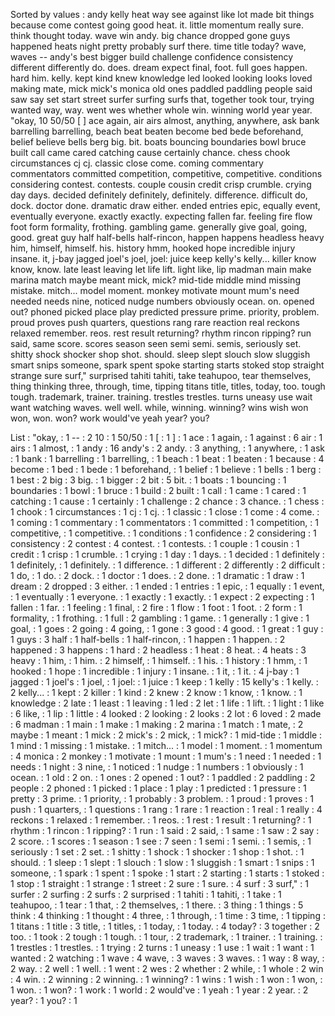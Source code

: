 Sorted by values :
andy kelly heat way see against like lot made bit things because come contest going good heat. it. little momentum really sure. think thought today. wave win andy. big chance dropped gone guys happened heats night pretty probably surf there. time title today? wave, waves -- andy's best bigger build challenge confidence consistency different differently do. does. dream expect final, foot. full goes happen. hard him. kelly. kept kind knew knowledge led looked looking looks loved making mate, mick mick's monica old ones paddled paddling people said saw say set start street surfer surfing surfs that, together took tour, trying wanted way, way. went wes whether whole win. winning world year year. "okay, 10 50/50 [ ] ace again, air airs almost, anything, anywhere, ask bank barrelling barrelling, beach beat beaten become bed bede beforehand, belief believe bells berg big. bit. boats bouncing boundaries bowl bruce built call came cared catching cause certainly chance. chess chook circumstances cj cj. classic close come. coming commentary commentators committed competition, competitive, competitive. conditions considering contest. contests. couple cousin credit crisp crumble. crying day days. decided definitely definitely, definitely. difference. difficult do, dock. doctor done. dramatic draw either. ended entries epic, equally event, eventually everyone. exactly exactly. expecting fallen far. feeling fire flow foot form formality, frothing. gambling game. generally give goal, going, good. great guy half half-bells half-rincon, happen happens headless heavy him, himself, himself. his. history hmm, hooked hope incredible injury insane. it, j-bay jagged joel's joel, joel: juice keep kelly's kelly... killer know know, know. late least leaving let life lift. light like, lip madman main make marina match maybe meant mick, mick? mid-tide middle mind missing mistake. mitch... model moment. monkey motivate mount mum's need needed needs nine, noticed nudge numbers obviously ocean. on. opened out? phoned picked place play predicted pressure prime. priority, problem. proud proves push quarters, questions rang rare reaction real reckons relaxed remember. reos. rest result returning? rhythm rincon ripping? run said, same score. scores season seen semi semi. semis, seriously set. shitty shock shocker shop shot. should. sleep slept slouch slow sluggish smart snips someone, spark spent spoke starting starts stoked stop straight strange sure surf," surprised tahiti tahiti, take teahupoo, tear themselves, thing thinking three, through, time, tipping titans title, titles, today, too. tough tough. trademark, trainer. training. trestles trestles. turns uneasy use wait want watching waves. well well. while, winning. winning? wins wish won won, won. won? work would've yeah year? you? 

List :
"okay, : 1
-- : 2
10 : 1
50/50 : 1
[ : 1
] : 1
ace : 1
again, : 1
against : 6
air : 1
airs : 1
almost, : 1
andy : 16
andy's : 2
andy. : 3
anything, : 1
anywhere, : 1
ask : 1
bank : 1
barrelling : 1
barrelling, : 1
beach : 1
beat : 1
beaten : 1
because : 4
become : 1
bed : 1
bede : 1
beforehand, : 1
belief : 1
believe : 1
bells : 1
berg : 1
best : 2
big : 3
big. : 1
bigger : 2
bit : 5
bit. : 1
boats : 1
bouncing : 1
boundaries : 1
bowl : 1
bruce : 1
build : 2
built : 1
call : 1
came : 1
cared : 1
catching : 1
cause : 1
certainly : 1
challenge : 2
chance : 3
chance. : 1
chess : 1
chook : 1
circumstances : 1
cj : 1
cj. : 1
classic : 1
close : 1
come : 4
come. : 1
coming : 1
commentary : 1
commentators : 1
committed : 1
competition, : 1
competitive, : 1
competitive. : 1
conditions : 1
confidence : 2
considering : 1
consistency : 2
contest : 4
contest. : 1
contests. : 1
couple : 1
cousin : 1
credit : 1
crisp : 1
crumble. : 1
crying : 1
day : 1
days. : 1
decided : 1
definitely : 1
definitely, : 1
definitely. : 1
difference. : 1
different : 2
differently : 2
difficult : 1
do, : 1
do. : 2
dock. : 1
doctor : 1
does. : 2
done. : 1
dramatic : 1
draw : 1
dream : 2
dropped : 3
either. : 1
ended : 1
entries : 1
epic, : 1
equally : 1
event, : 1
eventually : 1
everyone. : 1
exactly : 1
exactly. : 1
expect : 2
expecting : 1
fallen : 1
far. : 1
feeling : 1
final, : 2
fire : 1
flow : 1
foot : 1
foot. : 2
form : 1
formality, : 1
frothing. : 1
full : 2
gambling : 1
game. : 1
generally : 1
give : 1
goal, : 1
goes : 2
going : 4
going, : 1
gone : 3
good : 4
good. : 1
great : 1
guy : 1
guys : 3
half : 1
half-bells : 1
half-rincon, : 1
happen : 1
happen. : 2
happened : 3
happens : 1
hard : 2
headless : 1
heat : 8
heat. : 4
heats : 3
heavy : 1
him, : 1
him. : 2
himself, : 1
himself. : 1
his. : 1
history : 1
hmm, : 1
hooked : 1
hope : 1
incredible : 1
injury : 1
insane. : 1
it, : 1
it. : 4
j-bay : 1
jagged : 1
joel's : 1
joel, : 1
joel: : 1
juice : 1
keep : 1
kelly : 15
kelly's : 1
kelly. : 2
kelly... : 1
kept : 2
killer : 1
kind : 2
knew : 2
know : 1
know, : 1
know. : 1
knowledge : 2
late : 1
least : 1
leaving : 1
led : 2
let : 1
life : 1
lift. : 1
light : 1
like : 6
like, : 1
lip : 1
little : 4
looked : 2
looking : 2
looks : 2
lot : 6
loved : 2
made : 6
madman : 1
main : 1
make : 1
making : 2
marina : 1
match : 1
mate, : 2
maybe : 1
meant : 1
mick : 2
mick's : 2
mick, : 1
mick? : 1
mid-tide : 1
middle : 1
mind : 1
missing : 1
mistake. : 1
mitch... : 1
model : 1
moment. : 1
momentum : 4
monica : 2
monkey : 1
motivate : 1
mount : 1
mum's : 1
need : 1
needed : 1
needs : 1
night : 3
nine, : 1
noticed : 1
nudge : 1
numbers : 1
obviously : 1
ocean. : 1
old : 2
on. : 1
ones : 2
opened : 1
out? : 1
paddled : 2
paddling : 2
people : 2
phoned : 1
picked : 1
place : 1
play : 1
predicted : 1
pressure : 1
pretty : 3
prime. : 1
priority, : 1
probably : 3
problem. : 1
proud : 1
proves : 1
push : 1
quarters, : 1
questions : 1
rang : 1
rare : 1
reaction : 1
real : 1
really : 4
reckons : 1
relaxed : 1
remember. : 1
reos. : 1
rest : 1
result : 1
returning? : 1
rhythm : 1
rincon : 1
ripping? : 1
run : 1
said : 2
said, : 1
same : 1
saw : 2
say : 2
score. : 1
scores : 1
season : 1
see : 7
seen : 1
semi : 1
semi. : 1
semis, : 1
seriously : 1
set : 2
set. : 1
shitty : 1
shock : 1
shocker : 1
shop : 1
shot. : 1
should. : 1
sleep : 1
slept : 1
slouch : 1
slow : 1
sluggish : 1
smart : 1
snips : 1
someone, : 1
spark : 1
spent : 1
spoke : 1
start : 2
starting : 1
starts : 1
stoked : 1
stop : 1
straight : 1
strange : 1
street : 2
sure : 1
sure. : 4
surf : 3
surf," : 1
surfer : 2
surfing : 2
surfs : 2
surprised : 1
tahiti : 1
tahiti, : 1
take : 1
teahupoo, : 1
tear : 1
that, : 2
themselves, : 1
there. : 3
thing : 1
things : 5
think : 4
thinking : 1
thought : 4
three, : 1
through, : 1
time : 3
time, : 1
tipping : 1
titans : 1
title : 3
title, : 1
titles, : 1
today, : 1
today. : 4
today? : 3
together : 2
too. : 1
took : 2
tough : 1
tough. : 1
tour, : 2
trademark, : 1
trainer. : 1
training. : 1
trestles : 1
trestles. : 1
trying : 2
turns : 1
uneasy : 1
use : 1
wait : 1
want : 1
wanted : 2
watching : 1
wave : 4
wave, : 3
waves : 3
waves. : 1
way : 8
way, : 2
way. : 2
well : 1
well. : 1
went : 2
wes : 2
whether : 2
while, : 1
whole : 2
win : 4
win. : 2
winning : 2
winning. : 1
winning? : 1
wins : 1
wish : 1
won : 1
won, : 1
won. : 1
won? : 1
work : 1
world : 2
would've : 1
yeah : 1
year : 2
year. : 2
year? : 1
you? : 1
